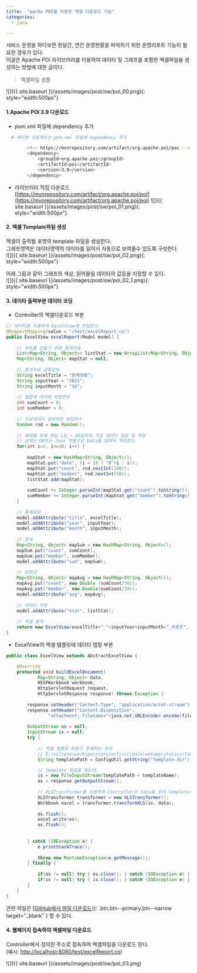 ```yaml
---
title:  "pache POI를 이용한 엑셀 다운로드 기능"
categories: 
  - java

---
```


서비스 운영을 하다보면 한달간, 연간 운영현황을 파악하기 위한 운영리포트 기능이 필요한 경우가 있다.    
이글은 Apache POI 라이브러리를 이용하여 데이타 및 그래프를 포함한 엑셀파일을 생성하는 방법에 대한 글이다.    

> 엑셀파일 샘플    

![]({{ site.baseurl }}/assets/images/post/sw/poi_00.png){: style="width:500px"}


#### 1.Apache POI 3.9 다운로드

+ pom.xml 파일에 dependency 추가
```bash
  # 메이븐 프로젝트는 pom.xml 파일에 dependency 추가

		<!-- https://mvnrepository.com/artifact/org.apache.poi/poi -->
		<dependency>
		    <groupId>org.apache.poi</groupId>
		    <artifactId>poi</artifactId>
		    <version>3.9</version>
		</dependency>
```    

+ 라이브러리 직접 다운로드    
[https://mvnrepository.com/artifact/org.apache.poi/poi](https://mvnrepository.com/artifact/org.apache.poi/poi)
![]({{ site.baseurl }}/assets/images/post/sw/poi_01.png){: style="width:500px"}

#### 2. 엑셀 Template파일 생성
엑셀이 출력될 포맷의 template 파일을 생성한다.    
그래프영역은 데이타영역의 데이타를 읽어서 자동으로 보여줄수 있도록 구성한다.    
![]({{ site.baseurl }}/assets/images/post/sw/poi_02.png){: style="width:500px"}

아래 그림과 같이 그래프의 색상, 읽어들일 데이타의 값등을 지정할 수 있다.     
![]({{ site.baseurl }}/assets/images/post/sw/poi_02_1.png){: style="width:500px"}

#### 3. 데이타 출력부분 데이타 코딩

+ Controller의 엑셀다운로드 부분
```java
// 데이터를 추출하여 ExcelView에 전달한다. 
@RequestMapping(value = "/test/excelReport.co") 
public ExcelView excelReport(Model model) { 
	
	// 차트를 만들기 위한 통계자료 
	List<Map<String, Object>> listStat = new ArrayList<Map<String, Object>>();		
	Map<String, Object> mapStat = null; 		
	
	// 통계자료 공통정보
	String excelTitle = "판매현황";
	String inputYear = "2021";
	String inputMonth = "10";
	
	// 월합계 데이타 저장변수
	int sumCount = 0;
	int sumMember = 0;
	
	// 가상데이타 생성위한 랜덤변수
	Random rnd = new Random();
	
	// 예제를 위해 한달 1일 ~ 30일까지 가상 데이타 생성 및 저장
	// 실제는 DB또는 Json 연동으로 Data를 읽어서 처리한다.
	for(int i=1; i<=30; i++) {
		
		mapStat = new HashMap<String, Object>();
		mapStat.put("date", (i < 10 ? "0"+i : i)); 
		mapStat.put("count", rnd.nextInt(100)); 
		mapStat.put("member", rnd.nextInt(50)); 	
		listStat.add(mapStat); 
		
		sumCount += Integer.parseInt(mapStat.get("count").toString());
		sumMember += Integer.parseInt(mapStat.get("member").toString());
	}
	
	// 통계정보
	model.addAttribute("title", excelTitle); 
	model.addAttribute("year", inputYear); 
	model.addAttribute("month", inputMonth);		
		
	// 합계
	Map<String, Object> mapSum = new HashMap<String, Object>(); 
	mapSum.put("count", sumCount); 
	mapSum.put("member", sumMember); 
	model.addAttribute("sum", mapSum);  
	
	// 일평균
	Map<String, Object> mapAvg = new HashMap<String, Object>(); 
	mapAvg.put("count", new Double (sumCount/30)); 
	mapAvg.put("member", new Double(sumCount/30)); 
	model.addAttribute("avg", mapAvg); 		
	
	// 데이터 저장 
	model.addAttribute("stat", listStat); 
	
	// 엑셀 출력
	return new ExcelView(excelTitle+"_"+inputYear+inputMonth+"_리포트", "excel_template_test.xls");		
}
```

+ ExcelView의 엑셀 템플릿에 데이타 맵핑 부분   
```java
public class ExcelView extends AbstractExcelView { 

	@Override 
	protected void buildExcelDocument(
			Map<String, Object> data, 
			HSSFWorkbook workbook, 
			HttpServletRequest request, 
			HttpServletResponse response) throws Exception { 
			
		response.setHeader("Content-Type", "application/octet-stream"); 
		response.setHeader("Content-Disposition", 
				"attachment; filename="+java.net.URLEncoder.encode(fileName, "UTF-8")+".xls");
		
		OutputStream os = null; 
		InputStream is = null; 
		try { 
			
			// 엑셀 템플릿 파일이 존재하는 위치  		
			// E:\eclipse\workspace\project\src\main\webapp\statics\template
			String templatePath = ConfigUtil.getString("template-dir");

			// template 파일을 읽는다.
			is = new FileInputStream(templatePath + templateName);
			os = response.getOutputStream();
			
			// XLSTransformer를 이용하여 Controller의 data를 읽어 template파일에 맵핑시킨다.
			XLSTransformer transformer = new XLSTransformer(); 
			Workbook excel = transformer.transformXLS(is, data); 
			
			os.flush();
			excel.write(os); 
			os.flush();
			
			
		} catch (IOException e) { 
			e.printStackTrace(); 
			
			throw new RuntimeException(e.getMessage()); 
		} finally {
			
			if(os != null) try { os.close(); } catch (IOException e) { } 
			if(is != null) try { is.close(); } catch (IOException e) { } 
		} 
	}
}	
```
관련 파일은 [[GitHub에서 파일 다운로드]](https://github.com/onda2me/algorithm/tree/main/src/com/onda2me/algorithm/apache){: .btn.btn--primary.btn--narrow target="_blank" } 할 수 있다.

#### 4. 웹페이지 접속하여 엑셀파일 다운로드
Controller에서 정의한 주소로 접속하여 엑셀파일을 다운로드 한다.    
(예시: [http://localhost:8080/test/excelReport.co](http://localhost:8080/test/excelReport.co))

![]({{ site.baseurl }}/assets/images/post/sw/poi_03.png)

